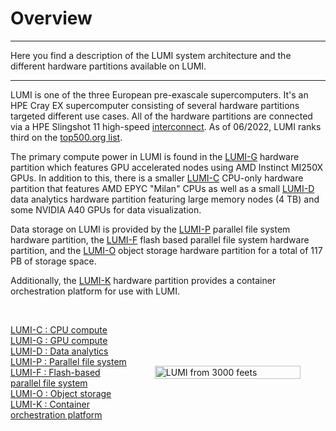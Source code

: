 

<style scoped>
.lumi-overview {
  display: flex; 
  flex-direction: row; 
  align-items: center;
}

.lumi-overview p {
  width: 45%;
}

.lumi-overview figure {
    width: 55%;
  }

@media (max-width: 740px) {
  .lumi-overview {
    flex-direction: column;
  }

  .lumi-overview p {
    width: 50%;
  }

  .lumi-overview figure {
    width: 50%;
  }
}
</style>


# Overview

[lumi-c]: ../computing/systems/lumic.md
[lumi-g]: ../computing/systems/lumig.md
[lumi-d]: ../computing/systems/lumid.md
[lumi-f]: ../storage/parallel/lumif.md
[lumi-p]: ../storage/parallel/lumip.md
[lumi-o]: ../storage/object/index.md
[lumi-k]: ../computing/auxiliary/lumik.md
[lumi-interconnect]: ../computing/interconnect.md
[eap]: ../eap/index.md
[lumi-top500]: https://www.top500.org/system/180048/

---
Here you find a description of the LUMI system architecture and the different
hardware partitions available on LUMI.

---


LUMI is one of the three European pre-exascale supercomputers. It's an HPE Cray
EX supercomputer consisting of several hardware partitions targeted different
use cases. All of the hardware partitions are connected via a HPE Slingshot 11
high-speed [interconnect][lumi-interconnect]. As of 06/2022, LUMI ranks third
on the [top500.org list][lumi-top500].

The primary compute power in LUMI is found in the [LUMI-G][lumi-g] hardware
partition which features GPU accelerated nodes using AMD Instinct MI250X GPUs.
In addition to this, there is a smaller [LUMI-C][lumi-c] CPU-only hardware
partition that features AMD EPYC "Milan" CPUs as well as a small
[LUMI-D][lumi-d] data analytics hardware partition featuring large memory nodes
(4 TB) and some NVIDIA A40 GPUs for data visualization.

Data storage on LUMI is provided by the [LUMI-P][lumi-p] parallel file system
hardware partition, the [LUMI-F][lumi-f] flash based parallel file system
hardware partition, and the [LUMI-O][lumi-o] object storage hardware partition
for a total of 117 PB of storage space.

Additionally, the [LUMI-K][lumi-k] hardware partition provides a container
orchestration platform for use with LUMI.


<div class="lumi-overview">
  <p>
    <br>
    <a href="../../computing/systems/lumic/">LUMI-C : CPU compute</a><br>
    <a href="../../computing/systems/lumig/">LUMI-G : GPU compute</a><br>
    <a href="../../computing/systems/lumid/">LUMI-D : Data analytics</a><br>
    <a href="../../storage/parallel/lumip/">LUMI-P : Parallel file system</a><br>
    <a href="../../storage/parallel/lumif/">LUMI-F : Flash-based parallel file system</a><br>
    <a href="../../storage/object/">LUMI-O : Object storage</a><br>
    <a href="../../computing/auxiliary/lumik/">LUMI-K : Container orchestration platform</a><br>
    <br>
  </p>
    <figure>
    <img 
      src="../../assets/images/lumi-snowflake.svg" 
      width="100%" 
      style="margin: 0 auto;"
      alt="LUMI from 3000 feets"
    >
  </figure>  
</div>



